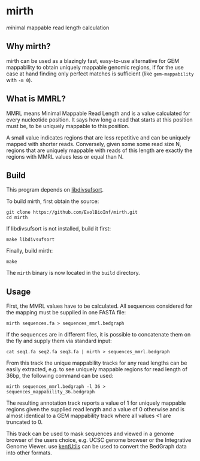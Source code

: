 # mirth

*mi*nimal mappable *r*ead leng*th* calculation

## Why mirth?

mirth can be used as a blazingly fast, easy-to-use alternative for GEM
mappability to obtain uniquely mappable genomic regions, if for the use case at
hand finding only perfect matches is sufficient (like `gem-mappability`
with `-m 0`).

## What is MMRL?

MMRL means Minimal Mappable Read Length and is a value calculated for every
nucleotide position. It says how long a read that starts at this position must be,
to be uniquely mappable to this position.

A small value indicates regions that are less repetitive and can be uniquely mapped
with shorter reads. Conversely, given some some read size N, regions that are
uniquely mappable with reads of this length are exactly the regions with MMRL
values less or equal than N.

## Build

This program depends on [libdivsufsort](https://github.com/y-256/libdivsufsort).

To build mirth, first obtain the source:

```
git clone https://github.com/EvolBioInf/mirth.git
cd mirth
```

If libdivsufsort is not installed, build it first:

```
make libdivsufsort
```

Finally, build mirth:

```
make
```

The `mirth` binary is now located in the `build` directory.

## Usage

First, the MMRL values have to be calculated. All sequences considered for the
mapping must be supplied in one FASTA file:

```
mirth sequences.fa > sequences_mmrl.bedgraph
```

If the sequences are in different files, it is possible to concatenate them on
the fly and supply them via standard input:

```
cat seq1.fa seq2.fa seq3.fa | mirth > sequences_mmrl.bedgraph
```

From this track the unique mappability tracks for any read lengths can be easily
extracted, e.g. to see uniquely mappable regions for read length of 36bp, the
following command can be used:

```
mirth sequences_mmrl.bedgraph -l 36 > sequences_mappability_36.bedgraph
```

The resulting annotation track reports a value of 1 for uniquely mappable
regions given the supplied read length and a value of 0 otherwise and is almost
identical to a GEM mappability track where all values <1 are truncated to 0.

This track can be used to mask sequences and viewed in a genome browser of the
users choice, e.g. UCSC genome browser or the Integrative Genome Viewer.
use [kentUtils](https://github.com/ENCODE-DCC/kentUtils) can be used to convert
the BedGraph data into other formats.

